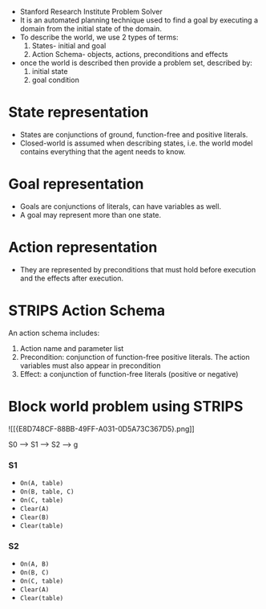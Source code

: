 - Stanford Research Institute Problem Solver
- It is an automated planning technique used to find a goal by executing a domain from the initial state of the domain.
- To describe the world, we use 2 types of terms:
	1. States- initial and goal
	2. Action Schema- objects, actions, preconditions and effects
- once the world is described then provide a problem set, described by:
	1. initial state
	2. goal condition
# State representation
- States are conjunctions of ground, function-free and positive literals.
- Closed-world is assumed when describing states, i.e. the world model contains everything that the agent needs to know.

# Goal representation
- Goals are conjunctions of literals, can have variables as well.
- A goal may represent more than one state.

# Action representation
- They are represented by preconditions that must hold before execution and the effects after execution.

# STRIPS Action Schema
An action schema includes:
1. Action name and parameter list
2. Precondition: conjunction of function-free positive literals. The action variables must also appear in precondition
3. Effect: a conjunction of function-free literals (positive or negative)

# Block world problem using STRIPS
![[{E8D748CF-88BB-49FF-A031-0D5A73C367D5}.png]]

S0 --> S1 --> S2 --> g
### S1
- `On(A, table)`
- `On(B, table, C)`
- `On(C, table)`
- `Clear(A)`
- `Clear(B)`
- `Clear(table)`

### S2
- `On(A, B)`
- `On(B, C)`
- `On(C, table)`
- `Clear(A)`
- `Clear(table)`

